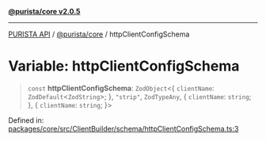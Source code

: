 [**@purista/core v2.0.5**](../README.md)

***

[PURISTA API](../../../packages.md) / [@purista/core](../README.md) / httpClientConfigSchema

# Variable: httpClientConfigSchema

> `const` **httpClientConfigSchema**: `ZodObject`\<\{ `clientName`: `ZodDefault`\<`ZodString`\>; \}, `"strip"`, `ZodTypeAny`, \{ `clientName`: `string`; \}, \{ `clientName`: `string`; \}\>

Defined in: [packages/core/src/ClientBuilder/schema/httpClientConfigSchema.ts:3](https://github.com/puristajs/purista/blob/master/packages/core/src/ClientBuilder/schema/httpClientConfigSchema.ts#L3)
